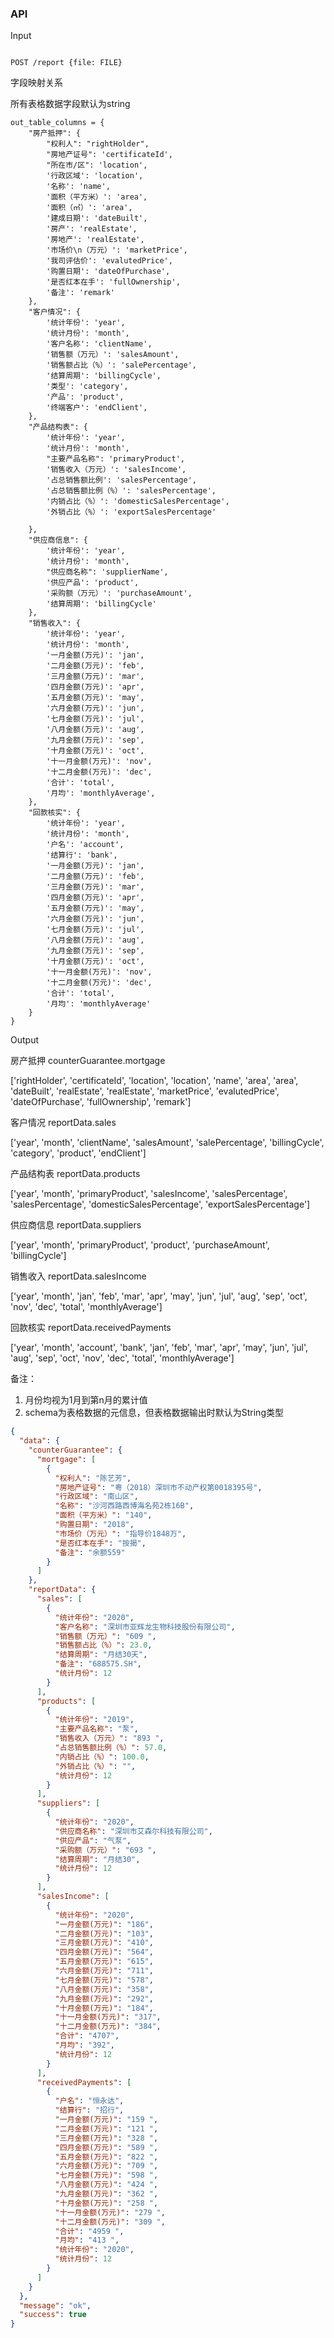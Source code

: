 ### API

Input

```

POST /report {file: FILE}

```

字段映射关系

所有表格数据字段默认为string

```
out_table_columns = {
    "房产抵押": {
        "权利人": "rightHolder",
        "房地产证号": 'certificateId',
        "所在市/区": 'location',
        '行政区域': 'location',
        '名称': 'name',
        '面积（平方米）': 'area',
        '面积（㎡）': 'area',
        '建成日期': 'dateBuilt',
        '房产': 'realEstate',
        '房地产': 'realEstate',
        '市场价\n（万元）': 'marketPrice',
        '我司评估价': 'evalutedPrice',
        '购置日期': 'dateOfPurchase',
        '是否红本在手': 'fullOwnership',
        '备注': 'remark'
    },
    "客户情况": {
        '统计年份': 'year',
        '统计月份': 'month',
        '客户名称': 'clientName',
        '销售额（万元）': 'salesAmount',
        '销售额占比（%）': 'salePercentage',
        '结算周期': 'billingCycle',
        '类型': 'category',
        '产品': 'product',
        '终端客户': 'endClient',
    },
    "产品结构表": {
        '统计年份': 'year',
        '统计月份': 'month',
        "主要产品名称": 'primaryProduct',
        '销售收入（万元）': 'salesIncome',
        '占总销售额比例': 'salesPercentage',
        '占总销售额比例（%）': 'salesPercentage',
        '内销占比（%）': 'domesticSalesPercentage',
        '外销占比（%）': 'exportSalesPercentage'
    
    },
    "供应商信息": {
        '统计年份': 'year',
        '统计月份': 'month',
        "供应商名称": 'supplierName',
        '供应产品': 'product',
        '采购额（万元）': 'purchaseAmount',
        '结算周期': 'billingCycle'
    },
    "销售收入": {
        '统计年份': 'year',
        '统计月份': 'month',
        '一月金额(万元)': 'jan',
        '二月金额(万元)': 'feb',
        '三月金额(万元)': 'mar',
        '四月金额(万元)': 'apr',
        '五月金额(万元)': 'may',
        '六月金额(万元)': 'jun',
        '七月金额(万元)': 'jul',
        '八月金额(万元)': 'aug',
        '九月金额(万元)': 'sep',
        '十月金额(万元)': 'oct',
        '十一月金额(万元)': 'nov',
        '十二月金额(万元)': 'dec',
        '合计': 'total',
        '月均': 'monthlyAverage',
    },
    "回款核实": {
        '统计年份': 'year',
        '统计月份': 'month',
        '户名': 'account',
        '结算行': 'bank',
        '一月金额(万元)': 'jan',
        '二月金额(万元)': 'feb',
        '三月金额(万元)': 'mar',
        '四月金额(万元)': 'apr',
        '五月金额(万元)': 'may',
        '六月金额(万元)': 'jun',
        '七月金额(万元)': 'jul',
        '八月金额(万元)': 'aug',
        '九月金额(万元)': 'sep',
        '十月金额(万元)': 'oct',
        '十一月金额(万元)': 'nov',
        '十二月金额(万元)': 'dec',
        '合计': 'total',
        '月均': 'monthlyAverage'
    }
}

```

Output

房产抵押 counterGuarantee.mortgage

['rightHolder', 'certificateId', 'location', 'location', 'name', 'area', 'area', 'dateBuilt', 'realEstate', 'realEstate', 'marketPrice', 'evalutedPrice', 'dateOfPurchase', 'fullOwnership', 'remark']

客户情况 reportData.sales

['year', 'month', 'clientName', 'salesAmount', 'salePercentage', 'billingCycle', 'category', 'product', 'endClient']

产品结构表 reportData.products

['year', 'month', 'primaryProduct', 'salesIncome', 'salesPercentage', 'salesPercentage', 'domesticSalesPercentage', 'exportSalesPercentage']

供应商信息 reportData.suppliers

['year', 'month', 'primaryProduct', 'product', 'purchaseAmount', 'billingCycle']

销售收入 reportData.salesIncome

['year', 'month', 'jan', 'feb', 'mar', 'apr', 'may', 'jun', 'jul', 'aug', 'sep', 'oct', 'nov', 'dec', 'total', 'monthlyAverage']

回款核实 reportData.receivedPayments

['year', 'month', 'account', 'bank', 'jan', 'feb', 'mar', 'apr', 'may', 'jun', 'jul', 'aug', 'sep', 'oct', 'nov', 'dec', 'total', 'monthlyAverage']

备注：

1. 月份均视为1月到第n月的累计值
2. schema为表格数据的元信息，但表格数据输出时默认为String类型

```json
{
  "data": {
    "counterGuarantee": {
      "mortgage": [
        {
          "权利人": "陈艺芳",
          "房地产证号": "粤（2018）深圳市不动产权第0018395号",
          "行政区域": "南山区",
          "名称": "沙河西路西博海名苑2栋16B",
          "面积（平方米）": "140",
          "购置日期": "2018",
          "市场价（万元）": "指导价1848万",
          "是否红本在手": "按揭",
          "备注": "余额559"
        }
      ]
    },
    "reportData": {
      "sales": [
        {
          "统计年份": "2020",
          "客户名称": "深圳市亚辉龙生物科技股份有限公司",
          "销售额（万元）": "609 ",
          "销售额占比（%）": 23.0,
          "结算周期": "月结30天",
          "备注": "688575.SH",
          "统计月份": 12
        }
      ],
      "products": [
        {
          "统计年份": "2019",
          "主要产品名称": "泵",
          "销售收入（万元）": "893 ",
          "占总销售额比例（%）": 57.0,
          "内销占比（%）": 100.0,
          "外销占比（%）": "",
          "统计月份": 12
        }
      ],
      "suppliers": [
        {
          "统计年份": "2020",
          "供应商名称": "深圳市艾森尔科技有限公司",
          "供应产品": "气泵",
          "采购额（万元）": "693 ",
          "结算周期": "月结30",
          "统计月份": 12
        }
      ],
      "salesIncome": [
        {
          "统计年份": "2020",
          "一月金额(万元)": "186",
          "二月金额(万元)": "103",
          "三月金额(万元)": "410",
          "四月金额(万元)": "564",
          "五月金额(万元)": "615",
          "六月金额(万元)": "711",
          "七月金额(万元)": "578",
          "八月金额(万元)": "358",
          "九月金额(万元)": "292",
          "十月金额(万元)": "184",
          "十一月金额(万元)": "317",
          "十二月金额(万元)": "384",
          "合计": "4707",
          "月均": "392",
          "统计月份": 12
        }
      ],
      "receivedPayments": [
        {
          "户名": "恒永达",
          "结算行": "招行",
          "一月金额(万元)": "159 ",
          "二月金额(万元)": "121 ",
          "三月金额(万元)": "328 ",
          "四月金额(万元)": "589 ",
          "五月金额(万元)": "822 ",
          "六月金额(万元)": "709 ",
          "七月金额(万元)": "598 ",
          "八月金额(万元)": "424 ",
          "九月金额(万元)": "362 ",
          "十月金额(万元)": "258 ",
          "十一月金额(万元)": "279 ",
          "十二月金额(万元)": "309 ",
          "合计": "4959 ",
          "月均": "413 ",
          "统计年份": "2020",
          "统计月份": 12
        }
      ]
    }
  },
  "message": "ok",
  "success": true
}
```
